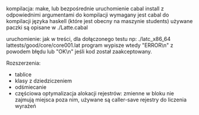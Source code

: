 kompilacja: make, lub bezpośrednie uruchomienie cabal install z odpowiednimi argumentami
do kompilacji wymagany jest cabal do kompilacji języka haskell (które jest obecny na maszynie students)
używane paczki są opisane w ./Latte.cabal

uruchomienie: jak w treści, dla dołączonego testu np: ./latc_x86_64 lattests/good/core/core001.lat
program wypisze wtedy "ERROR\n" z powodem błędu lub "OK\n" jeśli kod został zaakceptowany.

Rozszerzenia:
- tablice
- klasy z dziedziczeniem
- odśmiecanie
- częściowa optymalizacja alokacji rejestrów: zmienne w bloku nie zajmują miejsca poza nim, używane są caller-save rejestry do liczenia wyrażeń
